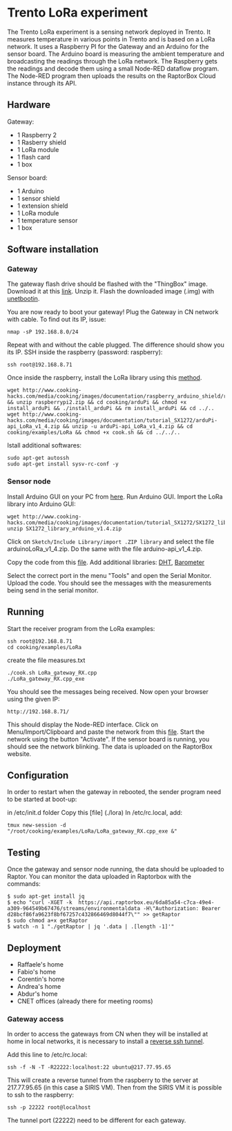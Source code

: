 
Trento LoRa experiment
======================

The Trento LoRa experiment is a sensing network deployed in Trento.
It measures temperature in various points in Trento and is based on a LoRa network.
It uses a Raspberry PI for the Gateway and an Arduino for the sensor board.
The Arduino board is measuring the ambient temperature and broadcasting the readings through the LoRa network.
The Raspberry gets the readings and decode them using a small Node-RED dataflow program.
The Node-RED program then uploads the results on the RaptorBox Cloud instance through its API.

Hardware
--------

Gateway:
- 1 Raspberry 2
- 1 Rasberry shield
- 1 LoRa module
- 1 flash card
- 1 box

Sensor board:
- 1 Arduino
- 1 sensor shield
- 1 extension shield
- 1 LoRa module
- 1 temperature sensor
- 1 box


Software installation
---------------------

### Gateway

The gateway flash drive should be flashed with the "ThingBox" image.
Download it at this [link](http://thethingbox.io/index.html#packagestable).
Unzip it.
Flash the downloaded image (.img) with [unetbootin](https://unetbootin.github.io/).

You are now ready to boot your gateway!
Plug the Gateway in CN network with cable.
To find out its IP, issue:

```
nmap -sP 192.168.8.0/24
```
Repeat with and without the cable plugged. The difference should show you its IP.
SSH inside the raspberry (password: raspberry):

```
ssh root@192.168.8.71
```

Once inside the raspberry, install the LoRa library using this [method](https://www.cooking-hacks.com/documentation/tutorials/extreme-range-lora-sx1272-module-shield-arduino-raspberry-pi-intel-galileo/#step4_2).

```
wget http://www.cooking-hacks.com/media/cooking/images/documentation/raspberry_arduino_shield/raspberrypi2.zip && unzip raspberrypi2.zip && cd cooking/arduPi && chmod +x install_arduPi && ./install_arduPi && rm install_arduPi && cd ../..
wget http://www.cooking-hacks.com/media/cooking/images/documentation/tutorial_SX1272/arduPi-api_LoRa_v1_4.zip && unzip -u arduPi-api_LoRa_v1_4.zip && cd cooking/examples/LoRa && chmod +x cook.sh && cd ../../..  
```
Istall additional softwares:

```
sudo apt-get autossh
sudo apt-get install sysv-rc-conf -y
```


### Sensor node

Install Arduino GUI on your PC from [here](https://www.arduino.cc/en/Main/Software).
Run Arduino GUI.
Import the LoRa library into Arduino GUI:

```
wget http://www.cooking-hacks.com/media/cooking/images/documentation/tutorial_SX1272/SX1272_library_arduino_v1.4.zip
unzip SX1272_library_arduino_v1.4.zip
```
Click on `Sketch/Include Library/import .ZIP library` and select the file arduinoLoRa_v1_4.zip.
Do the same with the file arduino-api_v1_4.zip.

Copy the code from this [file](sensor-node/LoRaTest.ino).
Add additional libraries: [DHT](https://github.com/Seeed-Studio/Grove_Temperature_And_Humidity_Sensor), [Barometer](http://www.seeedstudio.com/wiki/File:Barometer_Sensor.zip)

Select the correct port in the menu "Tools" and open the Serial Monitor.
Upload the code.
You should see the messages with the measurements being send in the serial monitor.

Running
-------

Start the receiver program from the LoRa examples:

```
ssh root@192.168.8.71
cd cooking/examples/LoRa

```
create the file measures.txt
```
./cook.sh LoRa_gateway_RX.cpp
./LoRa_gateway_RX.cpp_exe
```

You should see the messages being received.
Now open your browser using the given IP:

```
http://192.168.8.71/
```

This should display the Node-RED interface.
Click on Menu/Import/Clipboard and paste the network from this [file](./LoRaTrento).
Start the network using the button "Activate".
If the sensor board is running, you should see the network blinking.
The data is uploaded on the RaptorBox website.

Configuration
-------------

In order to restart when the gateway in rebooted, the sender program need to be started at boot-up:

in /etc/init.d folder 
Copy this [file] (./lora)
In /etc/rc.local, add:
```
tmux new-session -d "/root/cooking/examples/LoRa/LoRa_gateway_RX.cpp_exe &"
```



Testing
-------

Once the gateway and sensor node running, the data should be uploaded to Raptor.
You can monitor the data uploaded in Raptorbox with the commands:

```
$ sudo apt-get install jq
$ echo "curl -XGET -k  https://api.raptorbox.eu/6da85a54-c7ca-49e4-a309-964549b67476/streams/environmentaldata -H\"Authorization: Bearer d28bcf86fa9623f8bf67257c432866469d8044f7\"" >> getRaptor
$ sudo chmod a+x getRaptor
$ watch -n 1 "./getRaptor | jq '.data | .[length -1]'"
```


Deployment
----------

- Raffaele's home
- Fabio's home
- Corentin's home
- Andrea's home
- Abdur's home 
- CNET offices (already there for meeting rooms)

### Gateway access

In order to access the gateways from CN when they will be installed at home in local networks, it is necessary to install a [reverse ssh tunnel](http://unix.stackexchange.com/questions/46235/how-does-reverse-ssh-tunneling-work).

Add this line to /etc/rc.local:
```
ssh -f -N -T -R22222:localhost:22 ubuntu@217.77.95.65
```
This will create a reverse tunnel from the raspberry to the server at 217.77.95.65 (in this case a SIRIS VM).
Then from the SIRIS VM it is possible to ssh to the raspberry:
```
ssh -p 22222 root@localhost
```
The tunnel port (22222) need to be different for each gateway.




